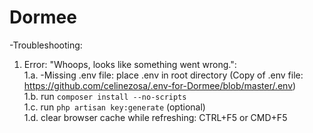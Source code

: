 # Dormee <br />

-Troubleshooting:  <br />

1. Error: "Whoops, looks like something went wrong.":  <br />
1.a.  -Missing .env file: place .env in root directory (Copy of .env file: https://github.com/celinezosa/.env-for-Dormee/blob/master/.env)  <br />
1.b.  run `composer install --no-scripts`  <br />
1.c.  run `php artisan key:generate`  (optional) <br />
1.d.  clear browser cache while refreshing: CTRL+F5 or CMD+F5  <br />
